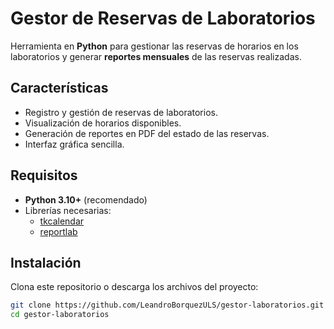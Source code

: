 # Gestor de Reservas de Laboratorios

Herramienta en **Python** para gestionar las reservas de horarios en los laboratorios y generar **reportes mensuales** de las reservas realizadas.

## Características
- Registro y gestión de reservas de laboratorios.
- Visualización de horarios disponibles.
- Generación de reportes en PDF del estado de las reservas.
- Interfaz gráfica sencilla.

## Requisitos
- **Python 3.10+** (recomendado)
- Librerías necesarias:
  - [tkcalendar](https://pypi.org/project/tkcalendar/)
  - [reportlab](https://pypi.org/project/reportlab/)

## Instalación

Clona este repositorio o descarga los archivos del proyecto:

```bash
git clone https://github.com/LeandroBorquezULS/gestor-laboratorios.git
cd gestor-laboratorios

